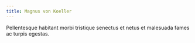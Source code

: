```yaml
---
title: Magnus von Koeller
---
```


Pellentesque habitant morbi tristique senectus et netus et malesuada fames ac turpis egestas.
